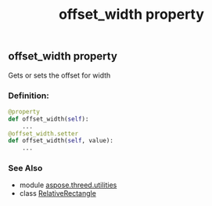 ﻿---
title: offset_width property
second_title: Aspose.3D for Python via .NET API References
description: 
type: docs
weight: 60
url: /python-net/aspose.threed.utilities/relativerectangle/offset_width/
is_root: false
---

## offset_width property


Gets or sets the offset for width
### Definition:
```python
@property
def offset_width(self):
    ...
@offset_width.setter
def offset_width(self, value):
    ...
```

### See Also
* module [aspose.threed.utilities](../../)
* class [RelativeRectangle](/3d/python-net/aspose.threed.utilities/relativerectangle)
